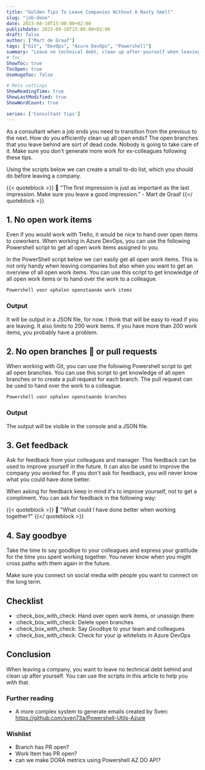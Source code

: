 ```yaml
---
title: "Golden Tips To Leave Companies Without A Nasty Smell"
slug: "job-done"
date: 2023-08-10T15:00:00+02:00
publishdate: 2023-08-10T15:00:00+02:00
draft: false
author: ["Mart de Graaf"]
tags: ["Git", "DevOps", "Azure DevOps", "Powershell"]
summary: "Leave no technical debt, clean up after yourself when leaving a company. The first impression is just as important as the last impression."
# Toc
ShowToc: true
TocOpen: true
UseHugoToc: false

# Meta settings
ShowReadingTime: true
ShowLastModified: true
ShowWordCount: true

series: ['Consultant tips']
---
```


As a consultant when a job ends you need to transition from the previous to the next. How do you efficiently clean up all open ends? The open branches that you leave behind are sort of dead code. Nobody is going to take care of it. Make sure you don't generate more work for ex-colleagues following these tips.

Using the scripts below we can create a small to-do list, which you should do before leaving a company.

{{< quoteblock >}}
💬 "The first impression is just as important as the last impression. Make sure you leave a good impression." - Mart de Graaf
{{</ quoteblock >}}

## 1. No open work items

Even if you would work with Trello, it would be nice to hand over open items to coworkers. When working in Azure DevOps, you can use the following Powershell script to get all open work items assigned to you.

In the PowerShell script below we can easily get all open work items. This is not only handy when leaving companies but also when you want to get an overview of all open work items. You can use this script to get knowledge of all open work items or to hand over the work to a colleague.

```PowerShell {linenos=table,file="OpenWorkItems.ps1"}
Powershell voor ophalen openstaande work items
```

### Output

It will be output in a JSON file, for now. I think that will be easy to read if you are leaving. It also limits to 200 work items. If you have more than 200 work items, you probably have a problem. 

## 2. No open branches :broccoli: or pull requests

When working with Git, you can use the following Powershell script to get all open branches. You can use this script to get knowledge of all open branches or to create a pull request for each branch. The pull request can be used to hand over the work to a colleague.

```PowerShell {linenos=table,file=OpenBranches.ps1}
Powershell voor ophalen openstaande branches
```

### Output

The output will be visible in the console and a JSON file.

## 3. Get feedback

Ask for feedback from your colleagues and manager. This feedback can be used to improve yourself in the future. It can also be used to improve the company you worked for. If you don't ask for feedback, you will never know what you could have done better.

When asking for feedback keep in mind it's to improve yourself, not to get a compliment. You can ask for feedback in the following way:

{{< quoteblock >}}
💬 "What could I have done better when working together?"
{{</ quoteblock >}}

## 4. Say goodbye

Take the time to say goodbye to your colleagues and express your gratitude for the time you spent working together. You never know when you might cross paths with them again in the future.

Make sure you connect on social media with people you want to connect on the long term.

## Checklist

- :check_box_with_check: Hand over open work items, or unassign them
- :check_box_with_check: Delete open branches
- :check_box_with_check: Say Goodbye to your team and colleagues
- :check_box_with_check: Check for your ip whitelists in Azure DevOps

## Conclusion

When leaving a company, you want to leave no technical debt behind and clean up after yourself. You can use the scripts in this article to help you with that.

### Further reading

- A more complex system to generate emails created by Sven: https://github.com/sven73a/Powershell-Utils-Azure


### Wishlist
- Branch has PR open?
- Work Item has PR open?
- can we make DORA metrics using Powershell AZ DO API?